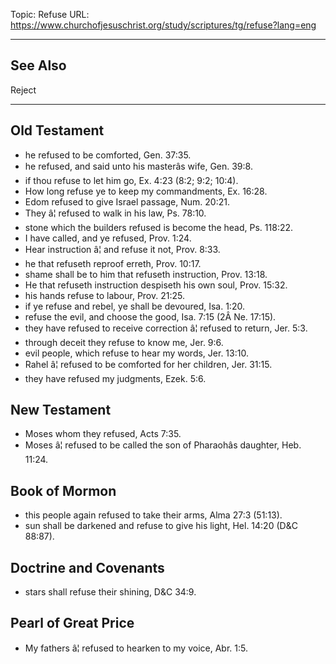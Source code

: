 Topic: Refuse
URL: https://www.churchofjesuschrist.org/study/scriptures/tg/refuse?lang=eng

---

## See Also

Reject

---

## Old Testament

- he refused to be comforted, Gen. 37:35.
- he refused, and said unto his masterâs wife, Gen. 39:8.
- if thou refuse to let him go, Ex. 4:23 (8:2; 9:2; 10:4).
- How long refuse ye to keep my commandments, Ex. 16:28.
- Edom refused to give Israel passage, Num. 20:21.
- They â¦ refused to walk in his law, Ps. 78:10.
- stone which the builders refused is become the head, Ps. 118:22.
- I have called, and ye refused, Prov. 1:24.
- Hear instruction â¦ and refuse it not, Prov. 8:33.
- he that refuseth reproof erreth, Prov. 10:17.
- shame shall be to him that refuseth instruction, Prov. 13:18.
- He that refuseth instruction despiseth his own soul, Prov. 15:32.
- his hands refuse to labour, Prov. 21:25.
- if ye refuse and rebel, ye shall be devoured, Isa. 1:20.
- refuse the evil, and choose the good, Isa. 7:15 (2Â Ne. 17:15).
- they have refused to receive correction â¦ refused to return, Jer. 5:3.
- through deceit they refuse to know me, Jer. 9:6.
- evil people, which refuse to hear my words, Jer. 13:10.
- Rahel â¦ refused to be comforted for her children, Jer. 31:15.
- they have refused my judgments, Ezek. 5:6.

## New Testament

- Moses whom they refused, Acts 7:35.
- Moses â¦ refused to be called the son of Pharaohâs daughter, Heb. 11:24.

## Book of Mormon

- this people again refused to take their arms, Alma 27:3 (51:13).
- sun shall be darkened and refuse to give his light, Hel. 14:20 (D&C 88:87).

## Doctrine and Covenants

- stars shall refuse their shining, D&C 34:9.

## Pearl of Great Price

- My fathers â¦ refused to hearken to my voice, Abr. 1:5.

